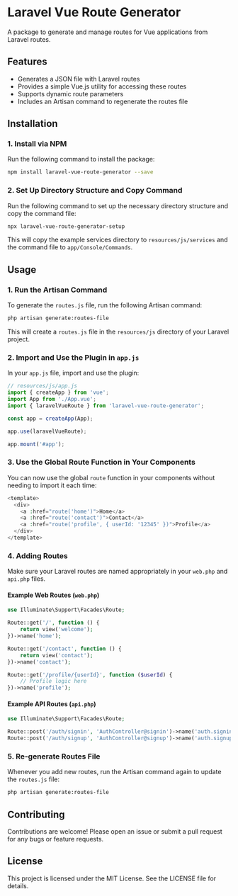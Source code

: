 # Laravel Vue Route Generator

A package to generate and manage routes for Vue applications from Laravel routes.

## Features

- Generates a JSON file with Laravel routes
- Provides a simple Vue.js utility for accessing these routes
- Supports dynamic route parameters
- Includes an Artisan command to regenerate the routes file

## Installation

### 1. Install via NPM

Run the following command to install the package:
```bash
npm install laravel-vue-route-generator --save
```
### 2. Set Up Directory Structure and Copy Command

Run the following command to set up the necessary directory structure and copy the command file:
```bash
npx laravel-vue-route-generator-setup
```
This will copy the example services directory to `resources/js/services` and the command file to `app/Console/Commands`.

## Usage

### 1. Run the Artisan Command

To generate the `routes.js` file, run the following Artisan command:
```bash
php artisan generate:routes-file
```
This will create a `routes.js` file in the `resources/js` directory of your Laravel project.

### 2. Import and Use the Plugin in `app.js`

In your `app.js` file, import and use the plugin:
```js
// resources/js/app.js
import { createApp } from 'vue';
import App from './App.vue';
import { laravelVueRoute } from 'laravel-vue-route-generator';

const app = createApp(App);

app.use(laravelVueRoute);

app.mount('#app');
```
### 3. Use the Global Route Function in Your Components

You can now use the global `route` function in your components without needing to import it each time:
```php
<template>
  <div>
    <a :href="route('home')">Home</a>
    <a :href="route('contact')">Contact</a>
    <a :href="route('profile', { userId: '12345' })">Profile</a>
  </div>
</template>
```
### 4. Adding Routes

Make sure your Laravel routes are named appropriately in your `web.php` and `api.php` files.

#### Example Web Routes (`web.php`)
```php
use Illuminate\Support\Facades\Route;

Route::get('/', function () {
    return view('welcome');
})->name('home');

Route::get('/contact', function () {
    return view('contact');
})->name('contact');

Route::get('/profile/{userId}', function ($userId) {
    // Profile logic here
})->name('profile');
```
#### Example API Routes (`api.php`)
```php
use Illuminate\Support\Facades\Route;

Route::post('/auth/signin', 'AuthController@signin')->name('auth.signin');
Route::post('/auth/signup', 'AuthController@signup')->name('auth.signup');
```
### 5. Re-generate Routes File

Whenever you add new routes, run the Artisan command again to update the `routes.js` file:
```bash
php artisan generate:routes-file
```
## Contributing

Contributions are welcome! Please open an issue or submit a pull request for any bugs or feature requests.

## License

This project is licensed under the MIT License. See the LICENSE file for details.
